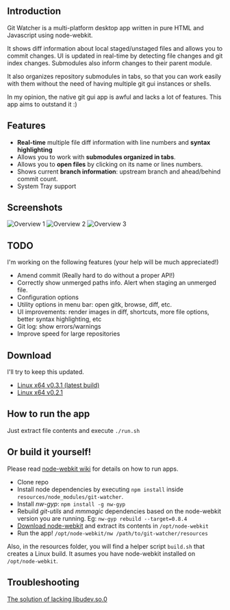 ## Introduction

Git Watcher is a multi-platform desktop app written in pure HTML and Javascript using node-webkit.

It shows diff information about local staged/unstaged files and allows you to commit changes. UI is updated in real-time by detecting file changes and git index changes. Submodules also inform changes to their parent module.

It also organizes repository submodules in tabs, so that you can work easily with them without the need of having multiple git gui instances or shells.

In my opinion, the native git gui app is awful and lacks a lot of features. This app aims to outstand it :)

## Features

* **Real-time** multiple file diff information with line numbers and **syntax highlighting**
* Allows you to work with **submodules organized in tabs**.
* Allows you to **open files** by clicking on its name or lines numbers.
* Shows current **branch information**: upstream branch and ahead/behind commit count.
* System Tray support

## Screenshots
![Overview 1](http://screencloud.net/img/screenshots/d10102d44ddc040b2adb891b0ffdbffd.png)
![Overview 2](http://screencloud.net/img/screenshots/91176b2babb1b4df89a6b3ca0347a620.png)
![Overview 3](http://screencloud.net/img/screenshots/5b081d51fd0e1bef058ce68e73a832db.png)

## TODO

I'm working on the following features
(your help will be much appreciated!)

* Amend commit (Really hard to do without a proper API!)
* Correctly show unmerged paths info. Alert when staging an unmerged file.
* Configuration options
* Utility options in menu bar: open gitk, browse, diff, etc.
* UI improvements: render images in diff, shortcuts, more file options, better syntax highlighting, etc
* Git log: show errors/warnings
* Improve speed for large repositories

## Download

I'll try to keep this updated.

* [Linux x64 v0.3.1 (latest build)](https://mega.co.nz/#!DUwGyJxD!-h-Wjw6rHpUEbIbk4XWb0uJAXN1GD09OGPUwmOGQjpw)
* [Linux x64 v0.2.1](https://www.dropbox.com/s/rj7w3n80jrf21fu/git-watcher-linux-x64-v0.2.1.tar.gz)

## How to run the app

Just extract file contents and execute `./run.sh`

## Or build it yourself!

Please read [node-webkit wiki](https://github.com/rogerwang/node-webkit/wiki) for details on how to run apps.

* Clone repo 
* Install node dependencies by executing `npm install` inside `resources/node_modules/git-watcher`.
* Install *nw-gyp*: `npm install -g nw-gyp`
* Rebuild *git-utils* and *mmmagic* dependencies based on the node-webkit version you are running. Eg: `nw-gyp rebuild --target=0.8.4`
* [Download node-webkit](https://github.com/rogerwang/node-webkit#downloads) and extract its contents in `/opt/node-webkit`
* Run the app! `/opt/node-webkit/nw /path/to/git-watcher/resources`

Also, in the resources folder, you will find a helper script `build.sh` that creates a Linux build. It asumes you have node-webkit installed on `/opt/node-webkit`.

## Troubleshooting

[The solution of lacking libudev.so.0](https://github.com/rogerwang/node-webkit/wiki/The-solution-of-lacking-libudev.so.0)
